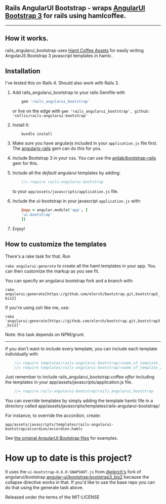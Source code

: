 ## Rails AngularUI Bootstrap - wraps [AngularUI Bootstrap 3](https://github.com/angular-ui/bootstrap) for rails using hamlcoffee.

***

## How it works.

rails_angularui_bootstrap uses [Haml Coffee Assets](https://github.com/netzpirat/haml_coffee_assets) for easily writing AngularJS Bootstrap 3 javascript templates in hamlc.

## Installation

I've tested this on Rails 4. Should also work with Rails 3.

1. Add rails_angularui_bootstrap to your rails Gemfile with

	```ruby
		gem 'rails_angularui_bootstrap'
	```
	or live on the edge with `gem 'rails_angularui_bootstrap', github: 'cellis/rails-angularui-bootstrap'` 
2. Install it: 
	```
		bundle install
	```
3. Make sure you have angularjs included in your `application.js` file first. The [angularjs-rails](https://github.com/hiravgandhi/angularjs-rails) gem can do this for you.
4. Include Bootstrap 3 in your css. 
	You can use the [anjlab/bootstrap-rails](https://github.com/anjlab/bootstrap-rails) gem for this.
5. Include all the *default* angularui templates by adding:
	```javascript
		//= require rails-angularui-bootstrap
	```
	to your `app/assets/javascripts/application.js` file.

6. Include the ui-bootstrap in your javascript `application.js` with:
	```coffeescript 
		@app = angular.module('app', [
	  	'ui.bootstrap'
		])
	```
7. Enjoy!

## How to customize the templates

There's a rake task for that. Run

`rake angularui:generate` to create all the haml templates in your app. You can then customize the markup as you see fit.

You can specify an angularui bootstrap fork and a branch with:

`rake angularui:generate[https://github.com/elerch/bootstrap.git,bootstrap3_bis2]`

If you're using zsh like me, use:

`rake 'angularui:generate[https://github.com/elerch/bootstrap.git,bootstrap3_bis2]'`

Note: this task depends on NPM/grunt.

***

If you don't want to include every template, you can include each template individually with

```javascript
	//= require templates/rails-angularui-bootstrap/<name_of_template_1>
	//= require templates/rails-angularui-bootstrap/<name_of_template_2>
```

Just remember to include rails_angularui_bootstrap.coffee *after* including the templates
in your app/assets/javascripts/application.js file.

```javascript
	//= require rails-angularui-bootstrap/rails_angularui_bootstrap
```

You can override templates by simply adding the template hamlc file in a directory called app/assets/javascripts/templates/rails-angularui-bootstrap/

For instance, to override the accordion,
create:

`app/assets/javascripts/templates/rails-angularui-bootstrap/accordion/accordion.hamlc`

See [the original AngularUI Bootstrap files](https://github.com/angular-ui/bootstrap/tree/master/template) for examples.

# How up to date is this project?

It uses the `ui-bootstrap-0.6.0-SNAPSHOT.js` from [*@elerch*'s](https://github.com/elerch) fork of angularui/bootstrap [angular-ui/bootstrap:bootstrap3_bis2](https://github.com/elerch/bootstrap/tree/bootstrap3_bis2) because the collapse directive works in that. If you'd like to use the base repo you can do that using the generate task above.

Released under the terms of the MIT-LICENSE